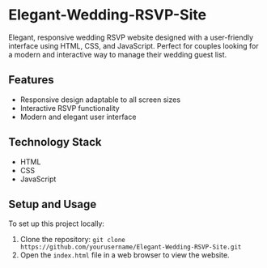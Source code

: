 # Elegant-Wedding-RSVP-Site
Elegant, responsive wedding RSVP website designed with a user-friendly interface using HTML, CSS, and JavaScript. Perfect for couples looking for a modern and interactive way to manage their wedding guest list.

## Features
- Responsive design adaptable to all screen sizes
- Interactive RSVP functionality
- Modern and elegant user interface

## Technology Stack
- HTML
- CSS
- JavaScript

## Setup and Usage
To set up this project locally:
1. Clone the repository: `git clone https://github.com/yourusername/Elegant-Wedding-RSVP-Site.git`
2. Open the `index.html` file in a web browser to view the website.
